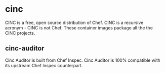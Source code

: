 # cinc
CINC is a free, open source distribution of Chef. CINC is a recursive acronym - CINC is not Chef. These container images package all the the CINC projects.

## cinc-auditor

Cinc Auditor is built from Chef Inspec. Cinc Auditor is 100% compatible with its upstream Chef Inspec counterpart.
